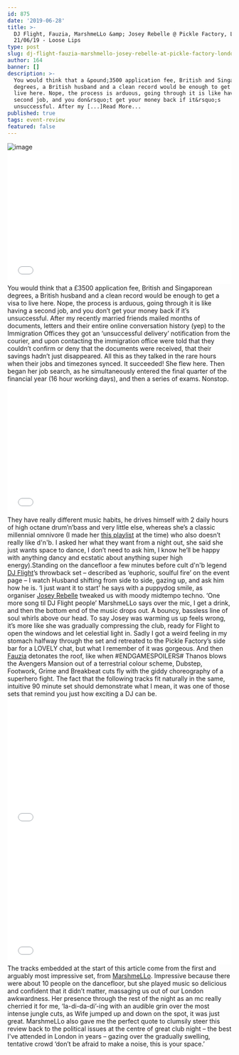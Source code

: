```yaml
---
id: 875
date: '2019-06-28'
title: >-
  DJ Flight, Fauzia, MarshmeLLo &amp; Josey Rebelle @ Pickle Factory, London,
  21/06/19 - Loose Lips
type: post
slug: dj-flight-fauzia-marshmello-josey-rebelle-at-pickle-factory-london-210619
author: 164
banner: []
description: >-
  You would think that a &pound;3500 application fee, British and Singaporean
  degrees, a British husband and a clean record would be enough to get a visa to
  live here. Nope, the process is arduous, going through it is like having a
  second job, and you don&rsquo;t get your money back if it&rsquo;s
  unsuccessful. After my [...]Read More...
published: true
tags: event-review
featured: false
---
```

![image](../undefined)<iframe width='100%' height='300' scrolling='no' frameborder='no' allow='autoplay' src='//www.youtube.com/embed/Eg_gu8qRXF0?wmode=opaque'></iframe>You would think that a £3500 application fee, British and Singaporean degrees, a British husband and a clean record would be enough to get a visa to live here. Nope, the process is arduous, going through it is like having a second job, and you don’t get your money back if it’s unsuccessful. After my recently married friends mailed months of documents, letters and their entire online conversation history (yep) to the Immigration Offices they got an ‘unsuccessful delivery’ notification from the courier, and upon contacting the immigration office were told that they couldn’t confirm or deny that the documents were received, that their savings hadn’t just disappeared. All this as they talked in the rare hours when their jobs and timezones synced. It succeeded! She flew here. Then began her job search, as he simultaneously entered the final quarter of the financial year (16 hour working days), and then a series of exams. Nonstop. <iframe width='100%' height='300' scrolling='no' frameborder='no' allow='autoplay' src='//www.youtube.com/embed/OJWaTwvGT5s?wmode=opaque'></iframe>They have really different music habits, he drives himself with 2 daily hours of high octane drum’n’bass and very little else, whereas she’s a classic millennial omnivore (I made her [this playlist](https://l.facebook.com/l.php?u=https%3A%2F%2Fopen.spotify.com%2Fplaylist%2F3tlkjk34r651ywz5FUn08E%3Ffbclid%3DIwAR0PL1atm2jtia5oDUsglCFTShdrR4Cectfvf74P9eurdXX7VDFV6uSd04E&h=AT2ERDjZP7k6bn_WYD5DSOH_LHe0AfFweZ3Z16zu61E2UGUKUQIzg7IT26CYDsVhMWcH9oVoeHXTccpyGtxCawr6HqrSoEsIRRWFnMY7iLOviggoa9tHXRB4c0S8xYduWCl-fvs9aekFwEhmAGo) at the time) who also doesn’t really like d'n'b. I asked her what they want from a night out, she said she just wants space to dance, I don’t need to ask him, I know he’ll be happy with anything dancy and ecstatic about anything super high energy).Standing on the dancefloor a few minutes before cult d'n'b legend [DJ Flight](https://soundcloud.com/djflight)’s throwback set – described as ‘euphoric, soulful fire’ on the event page – I watch Husband shifting from side to side, gazing up, and ask him how he is. ‘I just want it to start’ he says with a puppydog smile, as organiser [Josey Rebelle](https://soundcloud.com/joseyrebelle) tweaked us with moody midtempo techno. ‘One more song til DJ Flight people’ MarshmeLLo says over the mic, I get a drink, and then the bottom end of the music drops out. A bouncy, bassless line of soul whirls above our head. To say Josey was warming us up feels wrong, it’s more like she was gradually compressing the club, ready for Flight to open the windows and let celestial light in. Sadly I got a weird feeling in my stomach halfway through the set and retreated to the Pickle Factory’s side bar for a LOVELY chat, but what I remember of it was gorgeous. And then [Fauzia](https://www.nts.live/shows/fauzia) detonates the roof, like when #ENDGAMESPOILERS# Thanos blows the Avengers Mansion out of a terrestrial colour scheme, Dubstep, Footwork, Grime and Breakbeat cuts fly with the giddy choreography of a superhero fight. The fact that the following tracks fit naturally in the same, intuitive 90 minute set should demonstrate what I mean, it was one of those sets that remind you just how exciting a DJ can be.<iframe width='100%' height='300' scrolling='no' frameborder='no' allow='autoplay' src='//www.youtube.com/embed/rc85cGTlKLY?wmode=opaque'></iframe><iframe width='100%' height='300' scrolling='no' frameborder='no' allow='autoplay' src='//www.youtube.com/embed/-SNHTqqISGQ?wmode=opaque'></iframe>The tracks embedded at the start of this article come from the first and arguably most impressive set, from [MarshmeLLo](https://www.nts.live/shows/midnight-marauders). Impressive because there were about 10 people on the dancefloor, but she played music so delicious and confident that it didn’t matter, massaging us out of our London awkwardness. Her presence through the rest of the night as an mc really cherried it for me, ‘la-di-da-di’-ing with an audible grin over the most intense jungle cuts, as Wife jumped up and down on the spot, it was just great. MarshmeLLo also gave me the perfect quote to clumsily steer this review back to the political issues at the centre of great club night – the best I've attended in London in years – gazing over the gradually swelling, tentative crowd ‘don’t be afraid to make a noise, this is your space.’